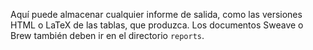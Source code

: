 Aquí puede almacenar cualquier informe de salida, como las versiones HTML o LaTeX de las tablas, que produzca. Los documentos Sweave o Brew también deben ir en el directorio `reports`.

